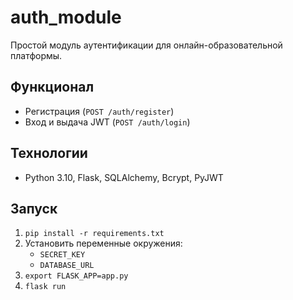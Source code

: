 # auth_module
Простой модуль аутентификации для онлайн-образовательной платформы.

## Функционал
- Регистрация (`POST /auth/register`)
- Вход и выдача JWT (`POST /auth/login`)

## Технологии
- Python 3.10, Flask, SQLAlchemy, Bcrypt, PyJWT

## Запуск
1. `pip install -r requirements.txt`
2. Установить переменные окружения:
   - `SECRET_KEY`
   - `DATABASE_URL`
3. `export FLASK_APP=app.py`
4. `flask run`
